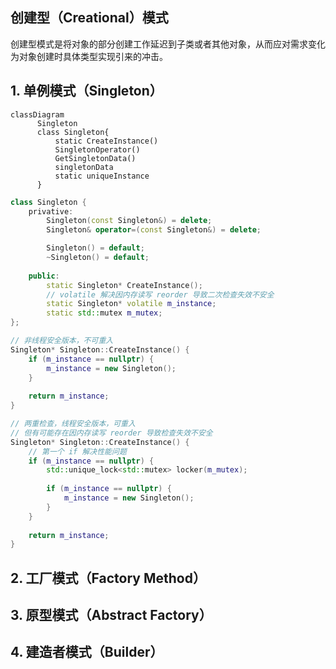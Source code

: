 ## 创建型（Creational）模式

​		创建型模式是将对象的部分创建工作延迟到子类或者其他对象，从而应对需求变化为对象创建时具体类型实现引来的冲击。

## 1. 单例模式（Singleton）

```mermaid
classDiagram
      Singleton
      class Singleton{
          static CreateInstance()
          SingletonOperator()
          GetSingletonData()
          singletonData
          static uniqueInstance
      }
```

```c++
class Singleton {
	privative:
    	Singleton(const Singleton&) = delete;
  		Singleton& operator=(const Singleton&) = delete;

  		Singleton() = default;
  		~Singleton() = default;
    
    public:
    	static Singleton* CreateInstance();
    	// volatile 解决因内存读写 reorder 导致二次检查失效不安全
    	static Singleton* volatile m_instance; 
    	static std::mutex m_mutex;
};

// 非线程安全版本，不可重入
Singleton* Singleton::CreateInstance() {
    if (m_instance == nullptr) {
        m_instance = new Singleton();
    }
    
    return m_instance;
}

// 两重检查，线程安全版本，可重入
// 但有可能存在因内存读写 reorder 导致检查失效不安全
Singleton* Singleton::CreateInstance() {
    // 第一个 if 解决性能问题
    if (m_instance == nullptr) {
        std::unique_lock<std::mutex> locker(m_mutex);
        
        if (m_instance == nullptr) {
        	m_instance = new Singleton();
        }
    }
    
    return m_instance;
}
```





## 2. 工厂模式（Factory Method）

## 3. 原型模式（Abstract Factory）

## 4. 建造者模式（Builder）



